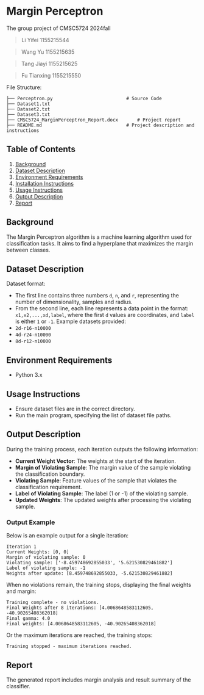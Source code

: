 # Margin Perceptron
The group project of CMSC5724 2024fall
>    Li Yifei 1155215544

>    Wang Yu 1155215635

>    Tang Jiayi 1155215625

>    Fu Tianxing 1155215550

File Structure:

```
├── Perceptron.py                           # Source Code                                    
├── Dataset1.txt
├── Dataset2.txt
├── Dataset3.txt
├── CMSC5724_MarginPerceptron_Report.docx       # Project report
├── README.md                               # Project description and instructions
```


## Table of Contents
1. [Background](#background)
2. [Dataset Description](#dataset-description)
3. [Environment Requirements](#environment-requirements)
4. [Installation Instructions](#installation-instructions)
5. [Usage Instructions](#usage-instructions)
6. [Output Description](#output-description)
7. [Report](#report)
## Background
The Margin Perceptron algorithm is a machine learning algorithm used for classification tasks. It aims to find a hyperplane that maximizes the margin between classes.
## Dataset Description
Dataset format:
- The first line contains three numbers `d`, `n`, and `r`, representing the number of dimensionality, samples and radius.
- From the second line, each line represents a data point in the format: `x1,x2,...,xd,label`, where the first `d` values are coordinates, and `label` is either `1` or `-1`.
Example datasets provided:
- `2d-r16-n10000`
- `4d-r24-n10000`
- `8d-r12-n10000`
## Environment Requirements
- Python 3.x
## Usage Instructions
- Ensure dataset files are in the correct directory.
- Run the main program, specifying the list of dataset file paths.
## Output Description
During the training process, each iteration outputs the following information:
- **Current Weight Vector**: The weights at the start of the iteration.
- **Margin of Violating Sample**: The margin value of the sample violating the classification boundary.
- **Violating Sample**: Feature values of the sample that violates the classification requirement.
- **Label of Violating Sample**: The label (1 or -1) of the violating sample.
- **Updated Weights**: The updated weights after processing the violating sample.
### Output Example
Below is an example output for a single iteration:  
```
Iteration 1    
Current Weights: [0, 0]  
Margin of violating sample: 0    
Violating sample: ['-8.459748692855033', '5.621530829461882']  
Label of violating sample: -1
Weights after update: [8.459748692855033, -5.621530829461882]
```
When no violations remain, the training stops, displaying the final weights and margin:
```
Training complete - no violations.
Final Weights after 8 iterations: [4.0068648583112605, -40.90265408362018]
Final gamma: 4.0
Final weights: [4.0068648583112605, -40.90265408362018]
```
Or the maximum iterations are reached, the training stops:
```
Training stopped - maximum iterations reached.
```
## Report
The generated report includes margin analysis and result summary of the classifier.
